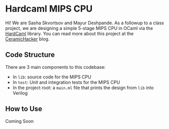 # Hardcaml MIPS CPU

Hi! We are Sasha Skvortsov and Mayur Deshpande. As a followup to a class project, we are designing a simple 5-stage MIPS CPU in OCaml via the [HardCaml](https://github.com/janestreet/hardcaml) library. You can read more about this project at the [CeramicHacker](https://ceramichacker.com/t/hardcaml-mips) blog.

## Code Structure

There are 3 main components to this codebase:

- In `lib`: source code for the MIPS CPU
- In `test`: Unit and integration tests for the MIPS CPU
- In the project root: a `main.ml` file that prints the design from `lib` into Verilog

## How to Use

Coming Soon
